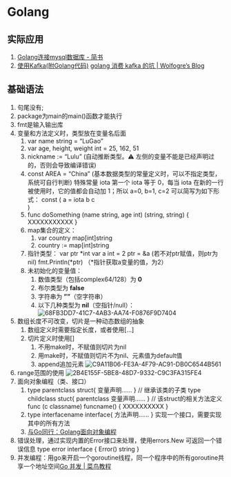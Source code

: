 # Golang
## 实际应用
1. [Golang连接mysql数据库 - 简书](https://www.jianshu.com/p/ee87e989f149)
2. [使用Kafka(附Golang代码)](https://juejin.im/post/6844903903113248776) [golang 消费 kafka 的坑 | Wolfogre’s Blog](https://blog.wolfogre.com/posts/golang-consume-kafka/)
## 基础语法
1. 句尾没有;
2. package为main的main()函数才能执行
3. fmt是输入输出库
4. 变量和方法定义时，类型放在变量名后面
	1. var name string = “LuGao”
	2. var age, height, weight int = 25, 162, 51
	3. nickname := “Lulu” (自动推断类型。⚠️ 左侧的变量不能是已经声明过的，否则会导致编译错误)
	4. const AREA = “China” (基本数据类型的常量定义时，可以不指定类型，系统可自行判断)
	特殊常量 iota 
	第一个 iota 等于 0，每当 iota 在新的一行被使用时，它的值都会自动加 1；所以 a=0, b=1, c=2 可以简写为如下形式：
		const (
    			a = iota
   			b
    			c	
		)
	4. func doSomething (name string, age int) (string, string) {
		XXXXXXXXXXX
	}
	5. map集合的定义：
		1. var country map[int]string
		2. country := map[int]string
	6. 指针类型：
	var ptr *int
	var a int = 2
	ptr = &a	     (若不对ptr赋值，则ptr为nil)
	fmt.Println(*ptr) （*指针获取a变量的值，为2）
	6. 未初始化的变量值：
		1. 数值类型（包括complex64/128）为 **0**
		2. 布尔类型为 **false**
		3. 字符串为 **””**（空字符串）
		4. 以下几种类型为 **nil**（空指针/null）：
		![68FB3DD7-41C7-4AB3-AA74-F0876F9D7404](/var/folders/qr/zhjlrk5j1cg4d4qz5s7dkk9rz3y26g/T/net.shinyfrog.bear/BearTemp.yimrvf/68FB3DD7-41C7-4AB3-AA74-F0876F9D7404.png)
5. 数组长度不可改变，切片是一种动态数组的抽象
	1. 数组定义时需要指定长度，或者使用[…]
	2. 切片定义时使用[]
		1. 不用make时，不赋值则切片为nil
		2. 用make时，不赋值则切片不为nil、元素值为default值
		3. append追加元素
![C9A11B06-FE3A-4F79-AC91-DB0C6544B561](/var/folders/qr/zhjlrk5j1cg4d4qz5s7dkk9rz3y26g/T/net.shinyfrog.bear/BearTemp.eLKEDx/C9A11B06-FE3A-4F79-AC91-DB0C6544B561.png)
6. range范围的使用
![2B4E155F-5BE8-48D7-9332-C9C3FA315FE4](/var/folders/qr/zhjlrk5j1cg4d4qz5s7dkk9rz3y26g/T/net.shinyfrog.bear/BearTemp.B1Jj6j/2B4E155F-5BE8-48D7-9332-C9C3FA315FE4.png)
7. 面向对象编程（类、接口）
	1. type parentclass struct{
		变量声明……
	}
	// 继承该类的子类
	type childclass stuct{
		parentclass
		变量声明……
	}
	// 该struct的相关方法定义
	func (c classname) funcname() {
      		XXXXXXXXXX
	}
	2. type interfacename interface{
		方法声明……
	}
	实现一个接口，需要实现其中的所有方法
	4.  [与Go同行：Golang面向对象编程](https://code.tutsplus.com/zh-hans/tutorials/lets-go-object-oriented-programming-in-golang--cms-26540)
8. 错误处理，通过实现内置的Error接口来处理，使用errors.New 可返回一个错误信息
type error interface {
    Error() string
}
9. 并发编程：用go来开启一个goroutine线程，同一个程序中的所有goroutine共享一个地址空间[Go 并发 | 菜鸟教程](https://www.runoob.com/go/go-concurrent.html)